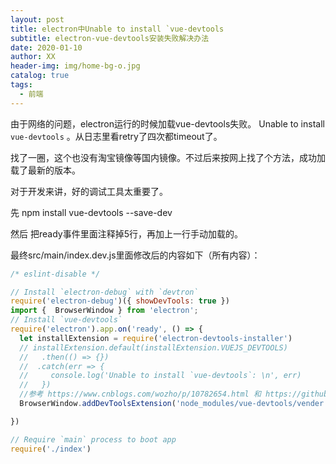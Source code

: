 ```yaml
---
layout: post
title: electron中Unable to install `vue-devtools
subtitle: electron-vue-devtools安装失败解决办法
date: 2020-01-10
author: XX
header-img: img/home-bg-o.jpg
catalog: true
tags:
  - 前端
---
```



由于网络的问题，electron运行的时候加载vue-devtools失败。 Unable to install `vue-devtools` 。从日志里看retry了四次都timeout了。

找了一圈，这个也没有淘宝镜像等国内镜像。不过后来按网上找了个方法，成功加载了最新的版本。

对于开发来讲，好的调试工具太重要了。

先  npm install vue-devtools --save-dev

然后 把ready事件里面注释掉5行，再加上一行手动加载的。

最终src/main/index.dev.js里面修改后的内容如下（所有内容）：

```javascript
/* eslint-disable */

// Install `electron-debug` with `devtron`
require('electron-debug')({ showDevTools: true })
import {  BrowserWindow } from 'electron';
// Install `vue-devtools`
require('electron').app.on('ready', () => {
  let installExtension = require('electron-devtools-installer')
  // installExtension.default(installExtension.VUEJS_DEVTOOLS)
  //   .then(() => {})
  //  .catch(err => {
  //     console.log('Unable to install `vue-devtools`: \n', err)
  //   })
  //参考 https://www.cnblogs.com/wozho/p/10782654.html 和 https://github.com/SimulatedGREG/electron-vue/issues/242
  BrowserWindow.addDevToolsExtension('node_modules/vue-devtools/vender')  //手动加载vue-devtools，前提是 npm install vue-devtools --save-dev

})

// Require `main` process to boot app
require('./index')
```
